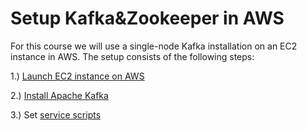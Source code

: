 # Setup Kafka&Zookeeper in AWS
For this course we will use a single-node Kafka installation on an EC2 instance in AWS.
The setup consists of the following steps:

1.) [Launch EC2 instance on AWS](./Launch-EC2.md)

2.) [Install Apache Kafka](./Install-Kafka.md)

3.) Set [service scripts](./Set-Servicescripts.md)
